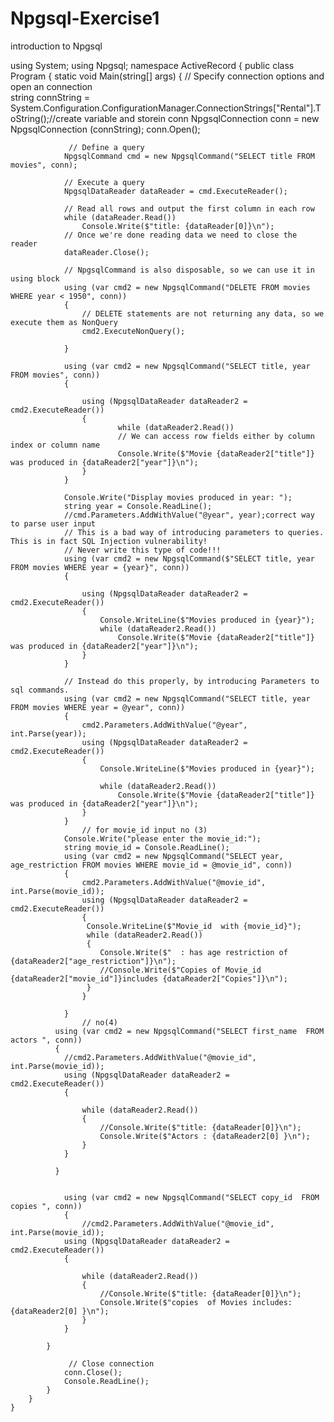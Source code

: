 # Npgsql-Exercise1
introduction to Npgsql

using System;
using Npgsql;
namespace ActiveRecord
    {
       public class Program
       {
            static void Main(string[] args)
            {
               // Specify connection options and open an connection		
              string connString = System.Configuration.ConfigurationManager.ConnectionStrings["Rental"].ToString();//create variable and storein conn
              NpgsqlConnection conn = new NpgsqlConnection (connString);
                conn.Open();

                 // Define a query
                NpgsqlCommand cmd = new NpgsqlCommand("SELECT title FROM movies", conn);

                // Execute a query
                NpgsqlDataReader dataReader = cmd.ExecuteReader();

                // Read all rows and output the first column in each row
                while (dataReader.Read())
                    Console.Write($"title: {dataReader[0]}\n");
                // Once we're done reading data we need to close the reader
                dataReader.Close();
            
                // NpgsqlCommand is also disposable, so we can use it in using block
                using (var cmd2 = new NpgsqlCommand("DELETE FROM movies WHERE year < 1950", conn))
                {
                    // DELETE statements are not returning any data, so we execute them as NonQuery
                    cmd2.ExecuteNonQuery();
                 
                }

                using (var cmd2 = new NpgsqlCommand("SELECT title, year FROM movies", conn))
                {

                    using (NpgsqlDataReader dataReader2 = cmd2.ExecuteReader())
                    {
                            while (dataReader2.Read())
                            // We can access row fields either by column index or column name
                            Console.Write($"Movie {dataReader2["title"]} was produced in {dataReader2["year"]}\n");
                    }
                }

                Console.Write("Display movies produced in year: ");
                string year = Console.ReadLine();
                //cmd.Parameters.AddWithValue("@year", year);correct way to parse user input
                // This is a bad way of introducing parameters to queries. This is in fact SQL Injection vulnerability!
                // Never write this type of code!!!
                using (var cmd2 = new NpgsqlCommand($"SELECT title, year FROM movies WHERE year = {year}", conn))
                {
                     
                    using (NpgsqlDataReader dataReader2 = cmd2.ExecuteReader())
                    {
                        Console.WriteLine($"Movies produced in {year}");
                        while (dataReader2.Read())
                            Console.Write($"Movie {dataReader2["title"]} was produced in {dataReader2["year"]}\n");
                    }
                }

                // Instead do this properly, by introducing Parameters to sql commands.
                using (var cmd2 = new NpgsqlCommand("SELECT title, year FROM movies WHERE year = @year", conn))
                {
                    cmd2.Parameters.AddWithValue("@year", int.Parse(year));
                    using (NpgsqlDataReader dataReader2 = cmd2.ExecuteReader())
                    {
                        Console.WriteLine($"Movies produced in {year}");

                        while (dataReader2.Read())
                            Console.Write($"Movie {dataReader2["title"]} was produced in {dataReader2["year"]}\n");
                    }
                }
                    // for movie_id input no (3)
                Console.Write("please enter the movie_id:");
                string movie_id = Console.ReadLine();
                using (var cmd2 = new NpgsqlCommand("SELECT year, age_restriction FROM movies WHERE movie_id = @movie_id", conn))
                {
                    cmd2.Parameters.AddWithValue("@movie_id", int.Parse(movie_id));
                    using (NpgsqlDataReader dataReader2 = cmd2.ExecuteReader())
                    {
                     Console.WriteLine($"Movie_id  with {movie_id}");
                     while (dataReader2.Read())
                     {
                        Console.Write($"  : has age restriction of {dataReader2["age_restriction"]}\n");
                        //Console.Write($"Copies of Movie_id {dataReader2["movie_id"]}includes {dataReader2["Copies"]}\n");
                     }
                    }

                }
                    // no(4)
              using (var cmd2 = new NpgsqlCommand("SELECT first_name  FROM actors ", conn))
              {
                //cmd2.Parameters.AddWithValue("@movie_id", int.Parse(movie_id));
                using (NpgsqlDataReader dataReader2 = cmd2.ExecuteReader())
                {

                    while (dataReader2.Read())
                    {
                        //Console.Write($"title: {dataReader[0]}\n");
                        Console.Write($"Actors : {dataReader2[0] }\n");
                    }
                }

              }


                using (var cmd2 = new NpgsqlCommand("SELECT copy_id  FROM copies ", conn))
                {
                    //cmd2.Parameters.AddWithValue("@movie_id", int.Parse(movie_id));
                using (NpgsqlDataReader dataReader2 = cmd2.ExecuteReader())
                {

                    while (dataReader2.Read())
                    {
                        //Console.Write($"title: {dataReader[0]}\n");
                        Console.Write($"copies  of Movies includes: {dataReader2[0] }\n");
                    }
                }

            }

                 // Close connection
                conn.Close();
                Console.ReadLine();
            }
        }
    }

